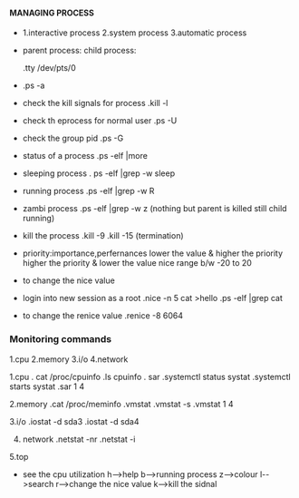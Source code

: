 #### MANAGING PROCESS ####

* 1.interactive process
  2.system process
  3.automatic process
* parent process:
  child process:

  .tty
    /dev/pts/0

* .ps -a

* check the kill signals for process
 .kill -l     
* check th eprocess for normal user
 .ps -U <username>

*  check the group pid 
 .ps -G <groupname>

*  status of a process
 .ps -elf |more

* sleeping process
 . ps -elf |grep -w sleep

* running process
 .ps -elf |grep -w R

* zambi process
 .ps -elf |grep -w z (nothing but parent is killed still child running)

* kill the process
 .kill -9 <pid>
 .kill -15 (termination)

* priority:importance,perfernances
  lower the value & higher the priority
  higher the priority & lower the value
  nice range b/w -20 to 20

* to change the nice value  
* login into new session as a root
  .nice -n 5 cat >hello
  .ps -elf |grep cat

 * to change the renice value
  .renice -8 6064 


 
 ### Monitoring commands ###
 1.cpu
 2.memory
 3.i/o
 4.network

 1.cpu
 . cat /proc/cpuinfo
 .ls cpuinfo
 . sar
 .systemctl status systat
 .systemctl starts systat
 .sar 1 4

 2.memory 
  .cat /proc/meminfo
  .vmstat
  .vmstat -s
  .vmstat 1 4

  3.i/o
   .iostat -d sda3
   .iostat -d sda4

  4. network
    .netstat -nr
    .netstat -i

  5.top 
 * see the cpu utilization
    h-->help
    b-->running process
    z-->colour
    l-->search
    r-->change the nice value
    k-->kill the sidnal   
 